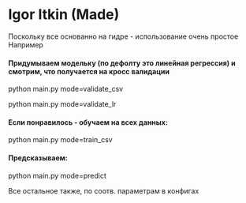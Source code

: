 # Igor Itkin (Made)
Поскольку все основанно на гидре - использование очень простое
Например 

#### Придумываем модельку (по дефолту это линейная регрессия) и смотрим, что получается на кросс валидации

python main.py mode=validate_csv

python main.py mode=validate_lr

#### Если понравилось - обучаем на всех данных:
python main.py mode=train_csv

#### Предсказываем:
python main.py mode=predict

Все остальное также, по соотв. параметрам в конфигах

